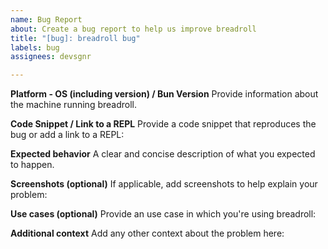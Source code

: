 ```yaml
---
name: Bug Report
about: Create a bug report to help us improve breadroll
title: "[bug]: breadroll bug"
labels: bug
assignees: devsgnr

---
```


**Platform - OS (including version) / Bun Version**
Provide information about the machine running breadroll.

**Code Snippet / Link to a REPL**
Provide a code snippet that reproduces the bug or add a link to a REPL:

**Expected behavior**
A clear and concise description of what you expected to happen.

**Screenshots (optional)**
If applicable, add screenshots to help explain your problem:

**Use cases (optional)**
Provide an use case in which you're using breadroll:

**Additional context**
Add any other context about the problem here:
